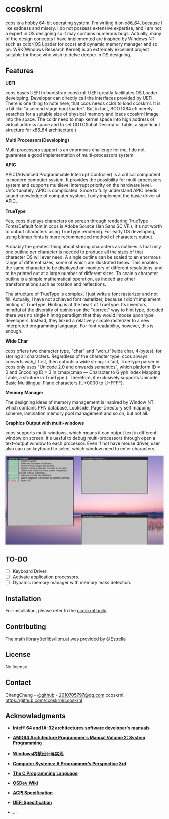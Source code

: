 # ccoskrnl

ccos is a hobby 64-bit operating system. I'm writing it on x86_64, because I like sadness and misery. I do not possess extensive expertise, and I am not a expert in OS designing so it may contains numerous bugs. Actually, many of the design concepts I have implemented are inspired by Windows NT such as ccldr(OS Loader for ccos) and dynamic memory manager and so on. WRK(Windows Research Kernel) is an extremely excellent project suitable for those who wish to delve deeper in OS designing. 

## Features

**UEFI**

ccos bases UEFI to bootstrap ccoskrnl. UEFI greatly facilitates OS Loader developing. Developer can directly call the interfaces provided by UEFI. There is one thing to note here, that ccos needs ccldr to load ccoskrnl. It is a bit like "a second stage boot loader". But in fact, BOOTX64.efi merely searches for a suitable size of physical memory and loads ccoskrnl image into the space. The ccldr need to map kernel space into high address of virtual address space and to set GDT(Global Descriptor Table, a significant structure for x86_64 architecture.)

**Multi Processors(Developing)**

Multi processors support is an enormous challenge for me. I do not guarantee a good implementation of multi-processors system.

**APIC**

APIC(Advanced Programmable Interrupt Controller) is a critical component in modern computer system. It provides the possibility for multi-processors system and supports multilevel interrupt priority on the hardware level. Unfortunately, APIC is complicated. Since to fully understand APIC needs sound knowledge of computer system, I only implement the basic driver of APIC.

**TrueType**

Yes, ccos displays characters on screen through rendering TrueType Fonts(Default font in ccos is Adobe Source Han Sans SC VF.). It's not worth to output characters using TrueType rendering. For early OS developing, using bitmap fonts is more recommended method of characters output. 

Probably the greatest thing about storing characters as outlines is that only one outline per character is needed to produce all the sizes of that character OS will ever need. A single outline can be scaled to an enormous range of different sizes, some of which are illustrated below. This enables the same character to be displayed on monitors of different resolutions, and to be printed out at a large number of different sizes. To scale a character outline is a simple mathematical operation, as indeed are other transformations such as rotation and reflections.

The structure of TrueType is complex, I just write a font rasterizer and not fill. Actually, I have not achieved font rasterizer, because I didn't implement hinting of TrueType. Hinting is at the heart of TrueType. Its inventors, mindful of the diversity of opinion on the "correct" way to hint type, decided there was no single hinting paradigm that they would impose upon type developers. Instead, they linked a relatively simple rasterizer to a new interpreted programming language. For font readability, however, this is enough.

**Wide Char**

ccos offers two character type, "char" and "wch_t"(wide char, 4-bytes), for storing all characters. Regardless of the character type, ccos always converts wch_t first, then outputs a wide string. In fact, TrueType parser in ccos only uses "Unicode 2.0 and onwards semantics", which platform ID = 0 and Encoding ID = 3 in cmap(cmap — Character to Glyph Index Mapping Table, a struture in TrueType.). Therefore, it exclusively supports Unicode Basic Multilingual Plane characters (U+0000 to U+FFFF).

**Memory Manager**

The designing ideas of memory management is inspired by Window NT, which contains PFN database, Lookside, Page-Directory self mapping scheme, lamination memory pool management and so on, but not all.

**Graphics Output with multi-windows**

ccos supports multi-windows, which means it can output text in different window on screen. It's uesful to debug multi-processors through open a text-output window to each processor. Even if not have mouse driver, user also can use keyboard to select which window need to enter characters.

![Sample](./demonstration/sample.png)

## TO-DO

- [ ] Keyboard Driver
- [ ] Activate application processors.
- [ ] Dynamic memory manager with memory leaks detection.

## Installation

For installation, please refer to the [ccoskrnl build](https://github.com/ccoskrnl/ccoskrnl/wiki/Installation)

## Contributing

The math library(reflibs/libm.a) was provided by @Estrella

## License

No license.

## Contact

ChengCheng - [@github](https://github.com/ccoskrnl) - 2010705797@qq.com
ccoskrnl: https://github.com/ccoskrnl/ccoskrnl

## Acknowledgments

- [**Intel® 64 and IA-32 architectures software developer's manuals**](https://www.intel.com/content/www/us/en/developer/articles/technical/intel-sdm.html)

- [**AMD64 Architecture Programmer’s Manual Volume 2: System Programming**](https://www.amd.com/content/dam/amd/en/documents/processor-tech-docs/programmer-references/24593.pdf)

- [**Windows内核设计与实现**](https://book.douban.com/subject/4719159/)

- [**Computer Systems: A Programmer’s Perspective 3rd**](https://www.pearson.com/en-us/subject-catalog/p/computer-systems-a-programmers-perspective/P200000003479/9780138105396)

- [**The C Programming Language**](https://en.wikipedia.org/wiki/The_C_Programming_Language)

- [**OSDev Wiki**](https://wiki.osdev.org/)

- [**ACPI Specification**](https://uefi.org/htmlspecs/ACPI_Spec_6_4_html/Frontmatter/Overview/Overview.html)

- [**UEFI Specification**](https://uefi.org/specs/UEFI/2.10/01_Introduction.html)

- ...